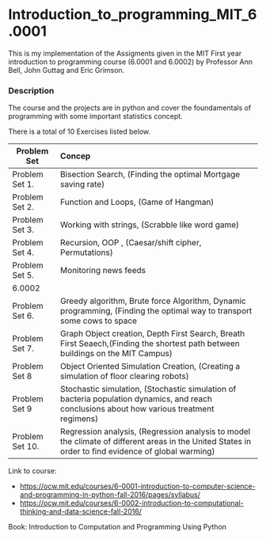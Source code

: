 # Introduction_to_programming_MIT_6.0001
This is my implementation of the Assigments given in the MIT First year introduction to programming course (6.0001 and 6.0002) by Professor Ann Bell, John Guttag and Eric Grimson.

### Description
The course and the projects are in python and cover the foundamentals of programming with some important statistics concept.

There is a total of 10 Exercises listed below.


| Problem Set      | Concep                                                                    
| ---------------- |:--------------------------------------------------------------------------|
| Problem Set 1.   | Bisection Search, (Finding the optimal Mortgage saving rate)
| Problem Set 2.   | Function and Loops, (Game of Hangman)                                      
| Problem Set 3.   | Working with strings, (Scrabble like word game)                            
| Problem Set 4.   | Recursion, OOP , (Caesar/shift cipher, Permutations)
| Problem Set 5.   | Monitoring news feeds
| 6.0002
| Problem Set 6.   | Greedy algorithm, Brute force Algorithm, Dynamic programming, (Finding the optimal way to transport some cows to space
| Problem Set 7.   | Graph Object creation, Depth First Search, Breath First Seaech,(Finding the shortest path between buildings on the MIT Campus)
| Problem Set 8    | Object Oriented Simulation Creation, (Creating a simulation of floor clearing robots)
| Problem Set 9    | Stochastic simulation, (Stochastic simulation of bacteria population dynamics, and reach conclusions about how various treatment regimens)
| Problem Set 10.   | Regression analysis, (Regression analysis to model the climate of different areas in the United States in order to find evidence of global warming)


Link to course: 
* https://ocw.mit.edu/courses/6-0001-introduction-to-computer-science-and-programming-in-python-fall-2016/pages/syllabus/
* https://ocw.mit.edu/courses/6-0002-introduction-to-computational-thinking-and-data-science-fall-2016/

Book: Introduction to Computation and Programming Using Python
